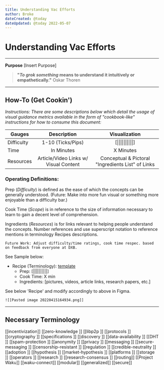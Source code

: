 ```yaml
---
title: Understanding Vac Efforts
author: Broke
dateCreated: @today
dateUpdated: @today 2022-05-07
---
```


# Understanding Vac Efforts
---

**Purpose**
[Insert Purpose]

>**"_To grok something_ means to understand it intuitively or empathetically."**
Oskar Thoren

---

## **How-To (Get Cookin')**
*Instructions: There are some descriptions below which detail the usage of visual guidance metrics available in the form of "cookbook-like" instructions for how to consume this document:*

|  Gauges  |     Description    | Visualization |
| -------- | :-----------: |  :----------:  |
|Difficulty| 1-10 (Ticks/Pips) |  [&#124;&#124;&#124;&#124;&#124;&#124;&#124;&#124;&#124;&#124;]  | 
|Time      | In Minutes | X Minutes |
|Resources | Article/Video Links w/ Visual Content | Conceptual & Pictoral "Ingredients List" of Links|

### **Operating Definitions:**

Prep (*Difficulty*) is defined as the ease of which the concepts can be generally understood. (Future: Make into more fun visual or something more enjoyable than a difficulty bar.)

Cook Time (*Scope*) is in reference to the size of information necessary to learn to gain a decent level of comprehension.

Ingredients (*Resources*) is for links relevant to helping people understand the concepts. Number references and use superscript notation to reference mentions in terminology Recipes descriptions.

	Future Work: Adjust difficulty/time ratings, cook time respec. based on feedback from everyone at DXB.

See Sample below:
- Recipe (Terminology): [template](https://www.notion.so/network-stories-ff98e2e63a8447ddbfe2bf3af8c2a8cb)
	- Prep: [||||||||||]
	- Cook Time: X min
	- Ingredients: [pictures, videos, article links, research papers, etc.]

See below 'Recipe' and modify accordingly to above in Figma.

	![[Pasted image 20220415164934.png]]

___

## Necessary Terminology
[[incentivization]]
[[zero-knowledge ]]
[[libp2p ]]
[[protocols ]]
[[cryptography ]]
[[specifications ]]
[[discovery ]]
[[data-availability ]]
[[DHT ]]
[[spam-protection ]]
[[anonymity ]]
[[privacy ]]
[[messaging ]]
[[secure-messaging ]]
[[censorship-resistant ]]
[[regulation ]]
[[credible-neutrality ]]
[[adoption ]]
[[hypothesis ]]
[[market-hypothesis ]]
[[platforms ]]
[[storage ]]
[[operators ]]
[[research ]]
[[research-consensus ]]
[[routing]]
[[Project Waku]]
[[waku-connect]]
[[modular]]
[[generalized]]
[[secure]]